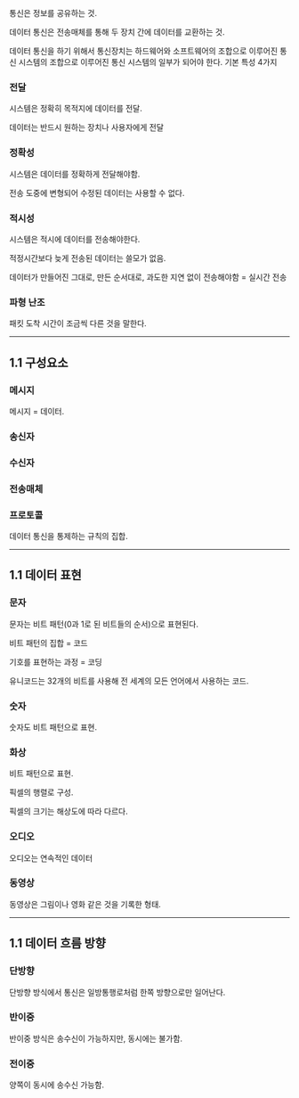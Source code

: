 통신은 정보를 공유하는 것.

데이터 통신은 전송매체를 통해 두 장치 간에 데이터를 교환하는 것.

데이터 통신을 하기 위해서 통신장치는 하드웨어와 소프트웨어의 조합으로 이루어진 통신 시스템의 조합으로 이루어진 통신 시스템의 일부가 되어야 한다. 기본 특성 4가지

### 전달

시스템은 정확히 목적지에 데이터를 전달.

데이터는 반드시 원하는 장치나 사용자에게 전달

### 정확성

시스템은 데이터를 정확하게 전달해야함.

전송 도중에 변형되어 수정된 데이터는 사용할 수 없다.

### 적시성

시스템은 적시에 데이터를 전송해야한다.

적정시간보다 늦게 전송된 데이터는 쓸모가 없음.

데이터가 만들어진 그대로, 만든 순서대로, 과도한 지연 없이 전송해야함 = 실시간 전송

### 파형 난조

패킷 도착 시간이 조금씩 다른 것을 말한다.

 

---

## 1.1 구성요소

### 메시지

메시지 = 데이터.

### 송신자

### 수신자

### 전송매체

### 프로토콜

데이터 통신을 통제하는 규칙의 집합.

---

## 1.1 데이터 표현

### 문자

문자는 비트 패턴(0과 1로 된 비트들의 순서)으로 표현된다.

비트 패턴의 집합 = 코드

기호를 표현하는 과정 = 코딩

유니코드는 32개의 비트를 사용해 전 세계의 모든 언어에서 사용하는 코드.

### 숫자

숫자도 비트 패턴으로 표현.

### 화상

비트 패턴으로 표현.

픽셀의 행렬로 구성.

픽셀의 크기는 해상도에 따라 다르다.

### 오디오

오디오는 연속적인 데이터

### 동영상

동영상은 그림이나 영화 같은 것을 기록한 형태.

---

## 1.1 데이터 흐름 방향

### 단방향

단방향 방식에서 통신은 일방통행로처럼 한쪽 방향으로만 일어난다.

### 반이중

반이중 방식은 송수신이 가능하지만, 동시에는 불가함.

### 전이중

양쪽이 동시에 송수신 가능함.